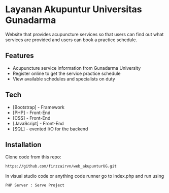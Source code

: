 # Layanan Akupuntur Universitas Gunadarma
Website that provides acupuncture services so that users can find out what services are provided and users can book a practice schedule.

## Features

- Acupuncture service information from Gunadarma University
- Register online to get the service practice schedule
- View available schedules and specialists on duty

## Tech

- [Bootstrap] - Framework
- [PHP] - Front-End
- [CSS] - Front-End
- [JavaScript] - Front-End
- [SQL] - evented I/O for the backend


## Installation
Clone code from this repo:

```sh
https://github.com/firzzairvn/web_akupunturUG.git
```

In visual studio code or anything code runner go to index.php and run using

```sh
PHP Server : Serve Project
```
